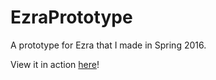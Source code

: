 # EzraPrototype
A prototype for Ezra that I made in Spring 2016.

View it in action [here](https://sheabelsky.github.io/EzraPrototype)!
